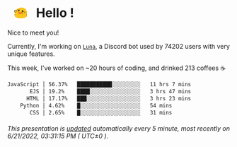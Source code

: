 <h1>   <img src="./spoinky.gif" style="vertical-align:middle;" width="30px">   Hello ! </h1>

Nice to meet you!

Currently, I'm working on <a href='https://github.com/Asgarrrr/Luna'>`Luna`</a>, a Discord bot used by 74202 users with very unique features.

This week, I've worked on ~20 hours of coding, and drinked 213 coffees ☕

```
JavaScript │ 56.37%   ███████████░░░░░░░░░   11 hrs 7 mins
       EJS │ 19.2%    ████░░░░░░░░░░░░░░░░   3 hrs 47 mins
      HTML │ 17.17%   ███░░░░░░░░░░░░░░░░░   3 hrs 23 mins
    Python │ 4.62%    █░░░░░░░░░░░░░░░░░░░   54 mins
       CSS │ 2.65%    █░░░░░░░░░░░░░░░░░░░   31 mins
```

###### This presentation is [updated](https://github.com/Asgarrrr) automatically every 5 minute, most recently on 6/21/2022, 03:31:15 PM ( UTC±0 ).